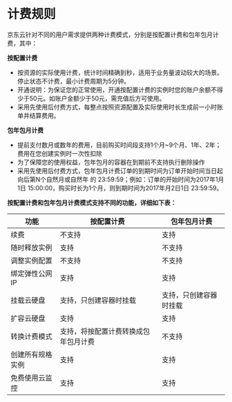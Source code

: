 
# 计费规则

京东云针对不同的用户需求提供两种计费模式，分别是按配置计费和包年包月计费，其中：

**按配置计费**

- 按资源的实际使用计费，统计时间精确到秒，适用于业务量波动较大的场景。停止状态不计费，最小计费周期为5分钟。  
- 开通说明：为保证您的正常使用，开通按配置计费的实例时您的账户余额不得少于50元。如账户金额少于50元，需充值后方可使用。  
- 采用先使用后付费方式，每整点按照资源配置及实际使用时长生成前一小时账单并结算费用。  

**包年包月计费**  
- 提前支付数月或数年的费用，目前购买时间段支持1个月~9个月、1年、2年；费用在您创建实例时一次性扣除  
- 为了保障您的使用权益，包年包月的容器在到期前不支持执行删除操作  
- 采用先使用后付费方式，包年包月计费订单的到期时间为订单开始时间当日起向后第N个自然月或自然年 的 23:59:59；例如：订单的开始时间为2017年1月1日 15:00:00，购买时长为1个月，则到期时间为2017年月2日1日 23:59:59。  

**按配置计费和包年包月计费模式支持不同的功能，详细如下表：**

功能     | 按配置计费|包年包月计费
-------- | ---|----
续费 | 不支持|支持
随时释放实例  |支持  | 不支持
调整实例配置    |不支持 | 不支持
绑定弹性公网IP  | 支持 | 支持
挂载云硬盘  | 支持，只创建容器时挂载 | 支持，只创建容器时挂载
扩容云硬盘  |支持  | 支持
转换计费模式 |支持，将按配置计费转换成包年包月计费    | 不支持
创建所有规格实例  | 支持  | 支持
免费使用云监控   |  支持 | 支持

